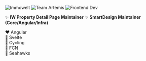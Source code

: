 ![Immowelt](https://img.shields.io/badge/immo-welt-%23fc0)
![Team Artemis](https://img.shields.io/badge/Team-Artemis-%23510adc)
![Frontend Dev](https://img.shields.io/badge/Profession-Frontend%20Developer-%234c1)

✨ <b>IW Property Detail Page Maintainer</b>
✨ <b>SmartDesign  Maintainer (Core/Angular/Infra)</b>

❤️ Angular<br>
🧡 Svelte<br>
🤍 Cycling<br>
🖤 FCN<br>
💙 Seahawks
